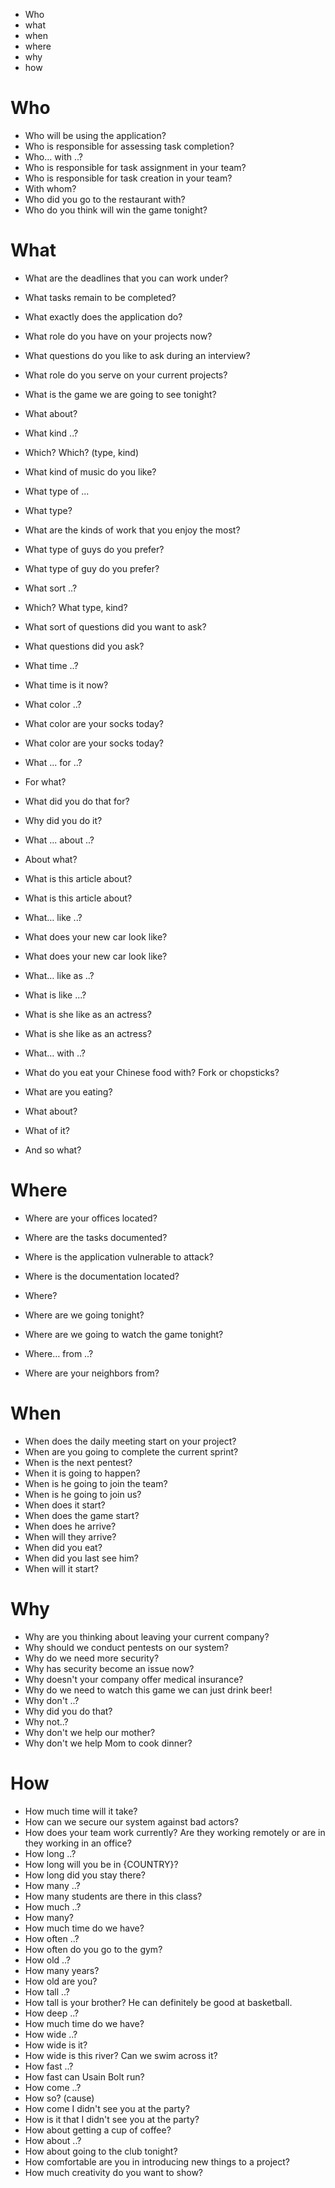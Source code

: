 - Who 
- what 
- when
- where 
- why 
- how



# Who
- Who will be using the application?
- Who is responsible for assessing task completion?
- Who… with ..?  
- Who is responsible for task assignment in your team?
- Who is responsible for task creation in your team?
- With whom?
- Who did you go to the restaurant with?  
- Who do you think will win the game tonight?

# What
- What are the deadlines that you can work under?
- What tasks remain to be completed?
- What exactly does the application do?
- What role do you have on your projects now?
- What questions do you like to ask during an interview?
- What role do you serve on your current projects?
- What is the game we are going to see tonight?
- What about?
- What kind ..?  
- Which? Which? (type, kind)
- What kind of music do you like?  
- What type of ...   
- What type?
- What are the kinds of work that you enjoy the most?
- What type of guys do you prefer?  
- What type of guy do you prefer?
- What sort ..?  
- Which? What type, kind?
- What sort of questions did you want to ask?  

- What questions did you ask?

- What time ..?  
- What time is it now?  
- What color ..?  
- What color are your socks today?  
- What color are your socks today?
- What ... for ..?  
- For what?
- What did you do that for?  
- Why did you do it?
- What ... about ..?  
- About what?
- What is this article about?  
- What is this article about?
- What… like ..?  
- What does your new car look like?  
- What does your new car look like?
- What… like as ..?  
- What is like ...?
- What is she like as an actress?  
- What is she like as an actress?
- What… with ..?  
- What do you eat your Chinese food with? Fork or chopsticks?  

- What are you eating? 

- What about?  

- What of it?  

- And so what?

# Where
- Where are your offices located?
- Where are the tasks documented?
- Where is the application vulnerable to attack?
- Where is the documentation located?
- Where?
- Where are we going tonight?
- Where are we going to watch the game tonight?
- Where… from ..?  

- Where are your neighbors from?  

# When
- When does the daily meeting start on your project?
- When are you going to complete the current sprint?
- When is the next pentest?
- When it is going to happen?
- When is he going to join the team?
- When is he going to join us?
- When does it start?
- When does the game start?
- When does he arrive?
- When will they arrive?
- When did you eat?
- When did you last see him?
- When will it start?

# Why
- Why are you thinking about leaving your current company?
- Why should we conduct pentests on our system?
- Why do we need more security?
- Why has security become an issue now?
- Why doesn't your company offer medical insurance?
- Why do we need to watch this game we can just drink beer!
- Why don't ..?  
- Why did you do that?
- Why not..?
- Why don't we help our mother?  
- Why don't we help Mom to cook dinner?


# How
- How much time will it take?
- How can we secure our system against bad actors?
- How does your team work currently? Are they working remotely or are in they working in an office?
- How long ..?  
- How long will you be in {COUNTRY}?
- How long did you stay there?  
- How many ..?  
- How many students are there in this class?  
- How much ..?  
- How many?
- How much time do we have?  
- How often ..?  
- How often do you go to the gym?  
- How old ..?  
- How many years?
- How old are you?  
- How tall ..?  
- How tall is your brother? He can definitely be good at basketball.  
- How deep ..?  
- How much time do we have?
- How wide ..?  
- How wide is it?
- How wide is this river? Can we swim across it?  
- How fast ..?  
- How fast can Usain Bolt run?
- How come ..?  
- How so? (cause)
- How come I didn't see you at the party?  
- How is it that I didn't see you at the party?
- How about getting a cup of coffee?
- How about ..?  
- How about going to the club tonight?  
- How comfortable are you in introducing new things to a project?
- How much creativity do you want to show?
